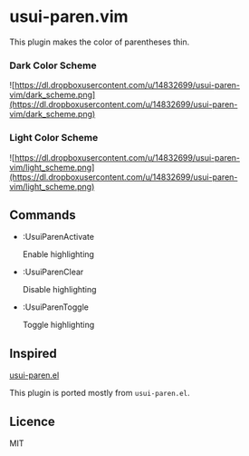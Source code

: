 usui-paren.vim
==============

This plugin makes the color of parentheses thin.

### Dark Color Scheme

![https://dl.dropboxusercontent.com/u/14832699/usui-paren-vim/dark_scheme.png](https://dl.dropboxusercontent.com/u/14832699/usui-paren-vim/dark_scheme.png)

### Light Color Scheme

![https://dl.dropboxusercontent.com/u/14832699/usui-paren-vim/light_scheme.png](https://dl.dropboxusercontent.com/u/14832699/usui-paren-vim/light_scheme.png)

Commands
--------

- :UsuiParenActivate

    Enable highlighting

- :UsuiParenClear

    Disable highlighting

- :UsuiParenToggle

    Toggle highlighting

Inspired
--------

[usui-paren.el](https://github.com/tokuhirom/dotfiles/blob/master/.emacs.d/elisp/usui-paren.el)

This plugin is ported mostly from `usui-paren.el`.

Licence
-------

MIT
